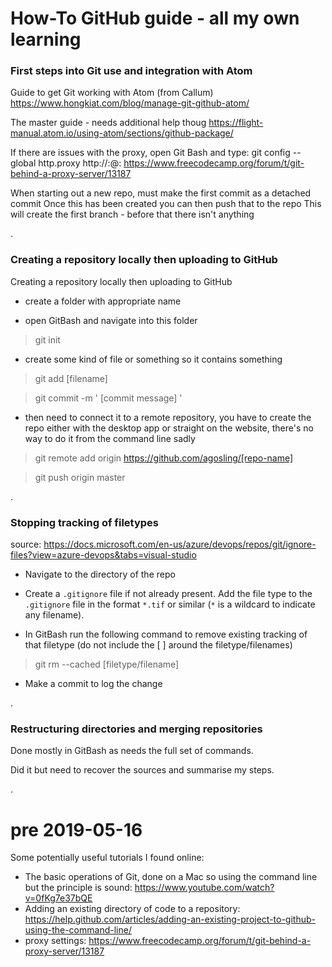 # How-To GitHub guide - all my own learning

### First steps into Git use and integration with Atom

Guide to get Git working with Atom (from Callum)
https://www.hongkiat.com/blog/manage-git-github-atom/

The master guide - needs additional help thoug
https://flight-manual.atom.io/using-atom/sections/github-package/

If there are issues with the proxy, open Git Bash and type:
git config --global http.proxy http://<username>:<password>@<proxy-server-url>:<port>
https://www.freecodecamp.org/forum/t/git-behind-a-proxy-server/13187


When starting out a new repo, must make the first commit as a detached commit
Once this has been created you can then push that to the repo
This will create the first branch - before that there isn't anything

.


### Creating a repository locally then uploading to GitHub

Creating a repository locally then uploading to GitHub

 - create a folder with appropriate name

 - open GitBash and navigate into this folder

> git init

 - create some kind of file or something so it contains something

> git add [filename]

> git commit -m ' [commit message] '

 - then need to connect it to a remote repository, you have to create the repo either with the desktop app or straight on the website, there's no way to do it from the command line sadly

> git remote add origin https://github.com/agosling/[repo-name]

> git push origin master

.

### Stopping tracking of filetypes

source:  https://docs.microsoft.com/en-us/azure/devops/repos/git/ignore-files?view=azure-devops&tabs=visual-studio

 - Navigate to the directory of the repo

 - Create a `.gitignore` file if not already present.  Add the file type to the `.gitignore` file in the format `*.tif` or similar (`*` is a wildcard to indicate any filename).

 - In GitBash run the following command to remove existing tracking of that filetype (do not include the [ ] around the filetype/filenames)

> git rm --cached [filetype/filename]

 - Make a commit to log the change

.

### Restructuring directories and merging repositories

Done mostly in GitBash as needs the full set of commands.

Did it but need to recover the sources and summarise my steps.

.

# pre 2019-05-16

Some potentially useful tutorials I found online:

 - The basic operations of Git, done on a Mac so using the command line but the principle is sound: https://www.youtube.com/watch?v=0fKg7e37bQE
 - Adding an existing directory of code to a repository: https://help.github.com/articles/adding-an-existing-project-to-github-using-the-command-line/
 - proxy settings: https://www.freecodecamp.org/forum/t/git-behind-a-proxy-server/13187
